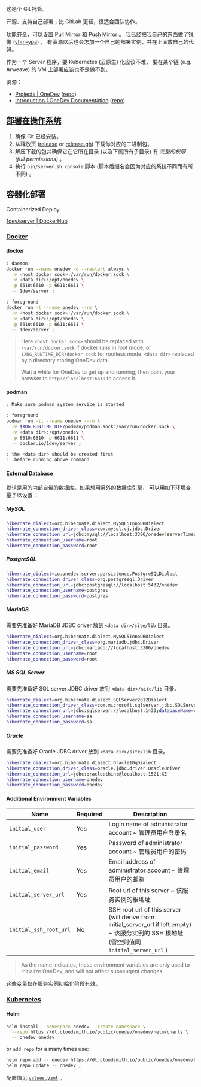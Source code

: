 
[app]: https://code.onedev.io
[web]: https://onedev.io

[docs]: https://docs.onedev.io
[docs.repo]: https://code.onedev.io/onedev/manual

[app.repo]: https://code.onedev.io/onedev/server
[app.repo.gh]: https://github.com/theonedev/onedev.git

这是个 Git 托管。

开源、支持自己部署；比 GitLab 更轻，很适合团队协作。

功能齐全，可以设置 Pull Mirror 和 Push Mirror 。
我已经把我自己的东西做了镜像 ([yhm-ypa](https://code.onedev.io/yhm-ypa)) ，
有资源以后也会怎加一个自己的部署实例，并在上面放自己的代码。

作为一个 Server 程序，要 Kubernetes (云原生) 化应该不难，
要在某个链 (e.g. Arweave) 的 VM 上部署应该也不是做不到。


资源：

- [Projects | OneDev][web] ([repo][app.repo])
- [Introduction | OneDev Documentation][docs] ([repo][docs.repo])

[docs.in.repo]: https://code.onedev.io/onedev/manual/~files/main/pages/installation-guide.md "installation-guide.md at main - onedev/manual"
[docs.in]: https://docs.onedev.io/category/installation-guide "Installation Guide | OneDev Documentation"

## [部署在操作系统][deploies:bare/docs]

[deploies:bare/docs]: https://docs.onedev.io/installation-guide/run-on-bare-metal

[app.release]: https://code.onedev.io/onedev/server/~builds?query=%22Job%22+is+%22Release%22
[app.release.gh]: https://github.com/theonedev/onedev/releases

1. 确保 Git 已经安装。
2. 从释放页 ([release][app.release] or [release.gh][app.release.gh]) 下载你对应的二进制包。
3. 解压下载的包并确保它在它所在目录 (以及下属所有子目录) 有 *完整的权限 (full permissions)* 。
4. 执行 `bin/server.sh console` 脚本 (脚本后缀名会因为对应的系统不同而有所不同) 。


## 容器化部署

[img.dockerhub]: https://hub.docker.com/r/1dev/server

Containerized Deploy.

[1dev/server | DockerHub][img.dockerhub]



[docs.docker.repo]: https://code.onedev.io/onedev/manual/~files/main/pages/run-as-docker-container.md "run-as-docker-container.md at main - onedev/manual"
[docs.docker]: https://docs.onedev.io/installation-guide/run-as-docker-container "Run as Docker Container | OneDev Documentation"

[docs.k8s.repo]: https://code.onedev.io/onedev/manual/~files/main/pages/deploy-into-k8s.md "deploy-into-k8s.md at main - onedev/manual"
[docs.k8s]: https://code.onedev.io/onedev/manual/~files/main/pages/deploy-into-k8s.md "Deploy into Kubernetes Cluster | OneDev Documentation"

### [Docker][deploies:docker/docs]

[deploies:docker/docs]: https://docs.onedev.io/installation-guide/run-as-docker-container

#### docker

~~~ sh
: daemon
docker run --name onedev -d --restart always \
  -v <host docker sock>:/var/run/docker.sock \
  -v <data dir>:/opt/onedev \
  -p 6610:6610 -p 6611:6611 \
  -- 1dev/server ;

: foreground
docker run -t --name onedev --rm \
  -v <host docker sock>:/var/run/docker.sock \
  -v <data dir>:/opt/onedev \
  -p 6610:6610 -p 6611:6611 \
  -- 1dev/server ;
~~~

> Here `<host docker sock>` should be replaced
>  with `/var/run/docker.sock` if docker runs in root mode,
>  or `$XDG_RUNTIME_DIR/docker.sock` for rootless mode.
>  `<data dir>` replaced by a directory storing OneDev data.
> 
> Wait a while for OneDev to get up and running,
>  then point your browser to `http://localhost:6610` to access it.
> 

#### podman

~~~ sh
: Make sure podman system service is started

: foreground
podman run -it --name onedev --rm \
  -v $XDG_RUNTIME_DIR/podman/podman.sock:/var/run/docker.sock \
  -v <data dir>:/opt/onedev \
  -p 6610:6610 -p 6611:6611 \
  -- docker.io/1dev/server ;

: the <data dir> should be created first
:  before running above command
~~~

#### External Database

默认是用的内部自带的数据库。如果想用另外的数据库引擎，
可以用如下环境变量予以设置：

##### MySQL

~~~ sh
hibernate_dialect=org.hibernate.dialect.MySQL5InnoDBDialect
hibernate_connection_driver_class=com.mysql.cj.jdbc.Driver
hibernate_connection_url=jdbc:mysql://localhost:3306/onedev?serverTimezone=UTC&allowPublicKeyRetrieval=true&useSSL=false&disableMariaDbDriver=true
hibernate_connection_username=root
hibernate_connection_password=root
~~~

##### PostgreSQL

~~~ sh
hibernate_dialect=io.onedev.server.persistence.PostgreSQLDialect
hibernate_connection_driver_class=org.postgresql.Driver
hibernate_connection_url=jdbc:postgresql://localhost:5432/onedev
hibernate_connection_username=postgres
hibernate_connection_password=postgres
~~~

##### MariaDB

需要先准备好 MariaDB JDBC driver 放到 `<data dir>/site/lib` 目录。

~~~ sh
hibernate_dialect=org.hibernate.dialect.MySQL5InnoDBDialect
hibernate_connection_driver_class=org.mariadb.jdbc.Driver
hibernate_connection_url=jdbc:mariadb://localhost:3306/onedev
hibernate_connection_username=root
hibernate_connection_password=root
~~~

##### MS SQL Server

需要先准备好 SQL server JDBC driver 放到 `<data dir>/site/lib` 目录。

~~~ sh
hibernate_dialect=org.hibernate.dialect.SQLServer2012Dialect
hibernate_connection_driver_class=com.microsoft.sqlserver.jdbc.SQLServerDriver
hibernate_connection_url=jdbc:sqlserver://localhost:1433;databaseName=onedev
hibernate_connection_username=sa
hibernate_connection_password=sa
~~~

##### Oracle

需要先准备好 Oracle JDBC driver 放到 `<data dir>/site/lib` 目录。

~~~ sh
hibernate_dialect=org.hibernate.dialect.Oracle10gDialect
hibernate_connection_driver_class=oracle.jdbc.driver.OracleDriver
hibernate_connection_url=jdbc:oracle:thin:@localhost:1521:XE
hibernate_connection_username=onedev
hibernate_connection_password=onedev
~~~

#### Additional Environment Variables

| Name | Required | Description |
| ---- | -------- | ----------- |
| `initial_user` | Yes | Login name of administrator account ~ 管理员用户登录名 |
| `initial_password` | Yes | Password of administrator account ~ 管理员用户的密码 |
| `initial_email` | Yes | Email address of administrator account ~ 管理员用户的邮箱 |
| `initial_server_url` | Yes | Root url of this server ~ 该服务实例的根地址 |
| `initial_ssh_root_url` | No | SSH root url of this server (will derive from initial_server_url if left empty) ~ 该服务实例的 SSH 根地址 (留空则值同 `initial_server_url` ) |

> As the name indicates, these environment
>  variables are only used to initialize OneDev,
>  and will not affect subseuqent changes.
> 

这些变量仅在服务实例初始化阶段有效。

### [Kubernetes][deploies:kubernetes/docs]

[deploies:kubernetes/docs]: https://docs.onedev.io/installation-guide/deploy-into-k8shttps://docs.onedev.io/installation-guide/deploy-into-k8s

#### Helm

[helm/values.yaml]: https://code.onedev.io/onedev/server/~files/main/server-product/helm/values.yaml

~~~ sh
helm install --namespace onedev --create-namespace \
  --repo https://dl.cloudsmith.io/public/onedev/onedev/helm/charts \
  -- onedev onedev
~~~

or `add repo` for a many times use: 

~~~ sh
helm repo add -- onedev https://dl.cloudsmith.io/public/onedev/onedev/helm/charts &&
helm repo update -- onedev ;
~~~

配置值见 [`values.yaml`][helm/values.yaml] 。




